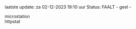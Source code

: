 laatste update: 
za 02-12-2023 19:10   uur 
Status: FAALT - geel - 
<div class="service Y">microstation</div><div class="service G">httpstat</div>